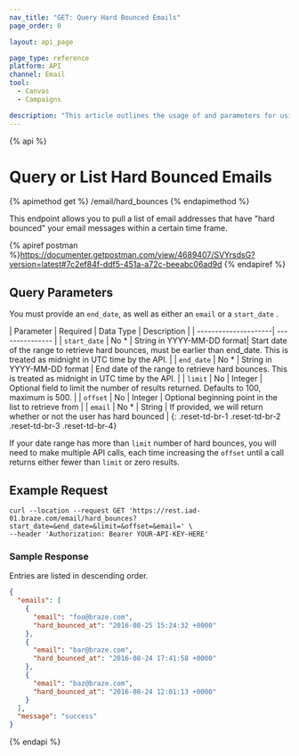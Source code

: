 ```yaml
---
nav_title: "GET: Query Hard Bounced Emails"
page_order: 0

layout: api_page

page_type: reference
platform: API
channel: Email
tool:
  - Canvas
  - Campaigns

description: "This article outlines the usage of and parameters for using the retrieve a List of Hard Bounced Email Addresses Braze endpoint."
---
```

{% api %}
# Query or List Hard Bounced Emails
{% apimethod get %}
/email/hard_bounces
{% endapimethod %}

This endpoint allows you to pull a list of email addresses that have "hard bounced" your email messages within a certain time frame.

{% apiref postman %}https://documenter.getpostman.com/view/4689407/SVYrsdsG?version=latest#7c2ef84f-ddf5-451a-a72c-beeabc06ad9d {% endapiref %}

## Query Parameters

You must provide an `end_date`, as well as either an `email` or a `start_date` .

| Parameter | Required | Data Type | Description |
| ---------------------| --------------- |
| `start_date` | No * | String in YYYY-MM-DD format| Start date of the range to retrieve hard bounces, must be earlier than end_date. This is treated as midnight in UTC time by the API. |
| `end_date` | No * | String in YYYY-MM-DD format | End date of the range to retrieve hard bounces. This is treated as midnight in UTC time by the API. |
| `limit` | No | Integer | Optional field to limit the number of results returned. Defaults to 100, maximum is 500. |
| `offset` | No | Integer | Optional beginning point in the list to retrieve from |
| `email` | No * | String | If provided, we will return whether or not the user has hard bounced |
{: .reset-td-br-1 .reset-td-br-2 .reset-td-br-3  .reset-td-br-4}

If your date range has more than `limit` number of hard bounces, you will need to make multiple API calls, each time increasing the `offset` until a call returns either fewer than `limit` or zero results.

## Example Request
```
curl --location --request GET 'https://rest.iad-01.braze.com/email/hard_bounces?start_date=&end_date=&limit=&offset=&email=' \
--header 'Authorization: Bearer YOUR-API-KEY-HERE'
```

### Sample Response

Entries are listed in descending order.

```json
{
  "emails": [
    {
      "email": "foo@braze.com",
      "hard_bounced_at": "2016-08-25 15:24:32 +0000"
    },
    {
      "email": "bar@braze.com",
      "hard_bounced_at": "2016-08-24 17:41:58 +0000"
    },
    {
      "email": "baz@braze.com",
      "hard_bounced_at": "2016-08-24 12:01:13 +0000"
    }
  ],
  "message": "success"
}
```
{% endapi %}
